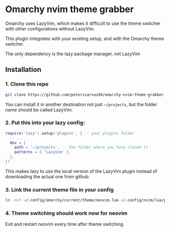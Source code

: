 # Omarchy nvim theme grabber

Omarchy uses LazyVim, which makes it difficult to use the theme switcher with other configurations without LazyVim.

This plugin integrates with your existing setup, and with the Omarchy theme switcher.

The only dependency is the lazy package manager, not LazyVim

## Installation

### 1. Clone this repo

```bash
git clone https://github.com/peterszarvas94/omarchy-nvim-theme-grabber.git ~/projects/LazyVim
```

You can install it in another destination not just `~/projects`, but the folder name should be called LazyVim.

### 2. Put this into your lazy config:

```lua
require('lazy').setup('plugins', { -- your plugins folder
  -- ...
  dev = {
    path = '~/projects', -- the folder where you have cloned it
    patterns = { 'LazyVim' },
  },
})
```

This makes lazy to use the local version of the LazyVim plugin instead of downloading the actual one from github.

### 3. Link the current theme file in your config

```bash
ln -nsf ~/.config/omarchy/current/theme/neovim.lua ~/.config/nvim/lua/plugins/theme.lua # link it to your lazy plugins folder
```

### 4. Theme switching should work now for neovim

Exit and restart neovim every time after theme switching.
